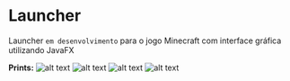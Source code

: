 # Launcher
Launcher ```em desenvolvimento``` para o jogo Minecraft com interface gráfica utilizando JavaFX

__Prints:__
![alt text](https://i.imgur.com/d3BHaZI.png)
![alt text](https://i.imgur.com/RFEHP1x.png)
![alt text](https://i.imgur.com/wEGFIc6.png)
![alt text](https://i.imgur.com/HUR75oM.png)
